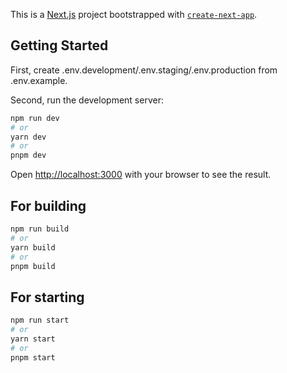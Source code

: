 This is a [Next.js](https://nextjs.org/) project bootstrapped with [`create-next-app`](https://github.com/vercel/next.js/tree/canary/packages/create-next-app).

## Getting Started

First, create .env.development/.env.staging/.env.production from .env.example.

Second, run the development server:

```bash
npm run dev
# or
yarn dev
# or
pnpm dev
```

Open [http://localhost:3000](http://localhost:3000) with your browser to see the result.


## For building

```bash
npm run build
# or
yarn build
# or
pnpm build
```

## For starting

```bash
npm run start
# or
yarn start
# or
pnpm start
```

